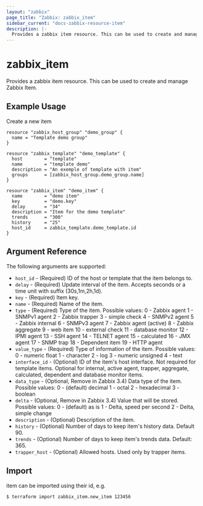 ```yaml
---
layout: "zabbix"
page_title: "Zabbix: zabbix_item"
sidebar_current: "docs-zabbix-resource-item"
description: |-
  Provides a zabbix item resource. This can be used to create and manage Zabbix Item.
---
```


# zabbix_item

Provides a zabbix item resource. This can be used to create and manage Zabbix Item.

## Example Usage

Create a new item

```hcl
resource "zabbix_host_group" "demo_group" {
  name = "Template demo group"
}

resource "zabbix_template" "demo_template" {
  host        = "template"
  name        = "template demo"
  description = "An exemple of template with item"
  groups      = [zabbix_host_group.demo_group.name]
}

resource "zabbix_item" "demo_item" {
  name        = "demo item"
  key         = "demo.key"
  delay       = "34"
  description = "Item for the demo template"
  trends      = "300"
  history     = "25"
  host_id     = zabbix_template.demo_template.id
}
```

## Argument Reference

The following arguments are supported:

* `host_id` - (Required) ID of the host or template that the item belongs to.
* `delay` - (Required) Update interval of the item. Accepts seconds or a time unit with suffix (30s,1m,2h,1d).
* `key` - (Required) Item key.
* `name` - (Required) Name of the item.
* `type` - (Required) Type of the item.
Possible values:
0 - Zabbix agent
1 - SNMPv1 agent
2 - Zabbix trapper
3 - simple check
4 - SNMPv2 agent
5 - Zabbix internal
6 - SNMPv3 agent
7 - Zabbix agent (active)
8 - Zabbix aggregate
9 - web item
10 - external check
11 - database monitor
12 - IPMI agent
13 - SSH agent
14 - TELNET agent
15 - calculated
16 - JMX agent
17 - SNMP trap
18 - Dependent item
19 - HTTP agent
* `value_type` - (Required) Type of information of the item.
Possible values:
0 - numeric float
1 - character
2 - log
3 - numeric unsigned
4 - text
* `interface_id` - (Optional)  ID of the item's host interface.
Not required for template items. Optional for internal, active agent, trapper, aggregate, calculated, dependent and database monitor items.
* `data_type` - (Optional, Remove in Zabbix 3.4) Data type of the item.
Possible values:
0 - (default) decimal
1 - octal
2 - hexadecimal
3 - boolean
* `delta` - (Optional, Remove in Zabbix 3.4) Value that will be stored.
Possible values:
0 - (default) as is
1 - Delta, speed per second
2 - Delta, simple change
* `description` - (Optional) Description of the item.
* `history` - (Optional) Number of days to keep item's history data. Default 90.
* `trends` - (Optional)	Number of days to keep item's trends data. Default: 365.
* `trapper_host` - (Optional) Allowed hosts. Used only by trapper items.




## Import

item can be imported using their id, e.g.

```
$ terraform import zabbix_item.new_item 123456
```
